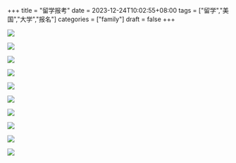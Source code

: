 +++
title = "留学报考"
date = 2023-12-24T10:02:55+08:00
tags = ["留学","美国","大学","报名"]
categories = ["family"]
draft = false
+++

![](https://cloud-pic.wpsgo.com/NklSNjVqUUU1V1F6Z2NPeEt1Si93RXo1eHJXbVJwVU1Wb2lDU2sxakE2UTFKbmxCVSszN1dpRkpLT3FTR081ZVJkU2JEdy9QdGxjZUlZb3FvRUFEWEJ3RzFTdDJCeHI0bzNmbzMzSE5LZ0ZqbWxybEtEaWZiZStXWkhJL013a3ZRQXV1R0dLTVE2dlJIMjBkUE9mTFZkMVVZQVVIMHBLZ3FGNmc5ejdvM2toL09XM0xZaGNhVjM4ZnRzYzFDWlhaSVVHUStiK0tNR0RFZzk4VXdtWkRLNDBLYTZDMkQ2TnNPVFd3am5ZcThBQ0ZGSDZabXhyb2s3emsvcHpJZXo5ZUZUY2RDc0lTY0VQMUYrK3prWDJlOFhaZ2prYm14OWk3cHBlVHFoVDFTSEE1L0Q4VHFlU3FpZjQxT2FPSXZ3PT0=/attach/object/UO3SKBIAAY?)

![](https://cloud-pic.wpsgo.com/NklSNjVqUUU1V1F6Z2NPeEt1Si93RXo1eHJXbVJwVU1Wb2lDU2sxakE2UTFKbmxCVSszN1dpRkpLT3FTR081ZVJkU2JEdy9QdGxjZUlZb3FvRUFEWEJ3RzFTdDJCeHI0bzNmbzMzSE5LZ0ZqbWxybEtEaWZiZStXWkhJL013a3ZRQXV1R0dLTVE2dlJIMjBkUE9mTFZkMVVZQVVIMHBLZ3FGNmc5ejdvM2toL09XM0xZaGNhVjM4ZnRzYzFDWlhaSVVHUStiK0tNR0RFZzk4VXdtWkRLNDBLYTZDMkQ2TnNPVFd3am5ZcThBQ0ZGSDZabXhyb2s3emsvcHpJZXo5ZUZUY2RDc0lTY0VQMUYrK3prWDJlOFhaZ2prYm14OWk3cHBlVHFoVDFTSEE1L0Q4VHFlU3FpZjQxT2FPSXZ3PT0=/attach/object/US3SKBIA6A?)

![](https://cloud-pic.wpsgo.com/NklSNjVqUUU1V1F6Z2NPeEt1Si93RXo1eHJXbVJwVU1Wb2lDU2sxakE2UTFKbmxCVSszN1dpRkpLT3FTR081ZVJkU2JEdy9QdGxjZUlZb3FvRUFEWEJ3RzFTdDJCeHI0bzNmbzMzSE5LZ0ZqbWxybEtEaWZiZStXWkhJL013a3ZRQXV1R0dLTVE2dlJIMjBkUE9mTFZkMVVZQVVIMHBLZ3FGNmc5ejdvM2toL09XM0xZaGNhVjM4ZnRzYzFDWlhaSVVHUStiK0tNR0RFZzk4VXdtWkRLNDBLYTZDMkQ2TnNPVFd3am5ZcThBQ0ZGSDZabXhyb2s3emsvcHpJZXo5ZUZUY2RDc0lTY0VQMUYrK3prWDJlOFhaZ2prYm14OWk3cHBlVHFoVDFTSEE1L0Q4VHFlU3FpZjQxT2FPSXZ3PT0=/attach/object/UO3SKBIAHE?)

![](https://cloud-pic.wpsgo.com/NklSNjVqUUU1V1F6Z2NPeEt1Si93RXo1eHJXbVJwVU1Wb2lDU2sxakE2UTFKbmxCVSszN1dpRkpLT3FTR081ZVJkU2JEdy9QdGxjZUlZb3FvRUFEWEJ3RzFTdDJCeHI0bzNmbzMzSE5LZ0ZqbWxybEtEaWZiZStXWkhJL013a3ZRQXV1R0dLTVE2dlJIMjBkUE9mTFZkMVVZQVVIMHBLZ3FGNmc5ejdvM2toL09XM0xZaGNhVjM4ZnRzYzFDWlhaSVVHUStiK0tNR0RFZzk4VXdtWkRLNDBLYTZDMkQ2TnNPVFd3am5ZcThBQ0ZGSDZabXhyb2s3emsvcHpJZXo5ZUZUY2RDc0lTY0VQMUYrK3prWDJlOFhaZ2prYm14OWk3cHBlVHFoVDFTSEE1L0Q4VHFlU3FpZjQxT2FPSXZ3PT0=/attach/object/UO3SKBIAEE?)

![](https://cloud-pic.wpsgo.com/NklSNjVqUUU1V1F6Z2NPeEt1Si93RXo1eHJXbVJwVU1Wb2lDU2sxakE2UTFKbmxCVSszN1dpRkpLT3FTR081ZVJkU2JEdy9QdGxjZUlZb3FvRUFEWEJ3RzFTdDJCeHI0bzNmbzMzSE5LZ0ZqbWxybEtEaWZiZStXWkhJL013a3ZRQXV1R0dLTVE2dlJIMjBkUE9mTFZkMVVZQVVIMHBLZ3FGNmc5ejdvM2toL09XM0xZaGNhVjM4ZnRzYzFDWlhaSVVHUStiK0tNR0RFZzk4VXdtWkRLNDBLYTZDMkQ2TnNPVFd3am5ZcThBQ0ZGSDZabXhyb2s3emsvcHpJZXo5ZUZUY2RDc0lTY0VQMUYrK3prWDJlOFhaZ2prYm14OWk3cHBlVHFoVDFTSEE1L0Q4VHFlU3FpZjQxT2FPSXZ3PT0=/attach/object/UO3SKBIA2E?)

![](https://cloud-pic.wpsgo.com/NklSNjVqUUU1V1F6Z2NPeEt1Si93RXo1eHJXbVJwVU1Wb2lDU2sxakE2UTFKbmxCVSszN1dpRkpLT3FTR081ZVJkU2JEdy9QdGxjZUlZb3FvRUFEWEJ3RzFTdDJCeHI0bzNmbzMzSE5LZ0ZqbWxybEtEaWZiZStXWkhJL013a3ZRQXV1R0dLTVE2dlJIMjBkUE9mTFZkMVVZQVVIMHBLZ3FGNmc5ejdvM2toL09XM0xZaGNhVjM4ZnRzYzFDWlhaSVVHUStiK0tNR0RFZzk4VXdtWkRLNDBLYTZDMkQ2TnNPVFd3am5ZcThBQ0ZGSDZabXhyb2s3emsvcHpJZXo5ZUZUY2RDc0lTY0VQMUYrK3prWDJlOFhaZ2prYm14OWk3cHBlVHFoVDFTSEE1L0Q4VHFlU3FpZjQxT2FPSXZ3PT0=/attach/object/UO3SKBIALM?)

![](https://cloud-pic.wpsgo.com/NklSNjVqUUU1V1F6Z2NPeEt1Si93RXo1eHJXbVJwVU1Wb2lDU2sxakE2UTFKbmxCVSszN1dpRkpLT3FTR081ZVJkU2JEdy9QdGxjZUlZb3FvRUFEWEJ3RzFTdDJCeHI0bzNmbzMzSE5LZ0ZqbWxybEtEaWZiZStXWkhJL013a3ZRQXV1R0dLTVE2dlJIMjBkUE9mTFZkMVVZQVVIMHBLZ3FGNmc5ejdvM2toL09XM0xZaGNhVjM4ZnRzYzFDWlhaSVVHUStiK0tNR0RFZzk4VXdtWkRLNDBLYTZDMkQ2TnNPVFd3am5ZcThBQ0ZGSDZabXhyb2s3emsvcHpJZXo5ZUZUY2RDc0lTY0VQMUYrK3prWDJlOFhaZ2prYm14OWk3cHBlVHFoVDFTSEE1L0Q4VHFlU3FpZjQxT2FPSXZ3PT0=/attach/object/UO3SKBIAFY?)

![](https://cloud-pic.wpsgo.com/NklSNjVqUUU1V1F6Z2NPeEt1Si93RXo1eHJXbVJwVU1Wb2lDU2sxakE2UTFKbmxCVSszN1dpRkpLT3FTR081ZVJkU2JEdy9QdGxjZUlZb3FvRUFEWEJ3RzFTdDJCeHI0bzNmbzMzSE5LZ0ZqbWxybEtEaWZiZStXWkhJL013a3ZRQXV1R0dLTVE2dlJIMjBkUE9mTFZkMVVZQVVIMHBLZ3FGNmc5ejdvM2toL09XM0xZaGNhVjM4ZnRzYzFDWlhaSVVHUStiK0tNR0RFZzk4VXdtWkRLNDBLYTZDMkQ2TnNPVFd3am5ZcThBQ0ZGSDZabXhyb2s3emsvcHpJZXo5ZUZUY2RDc0lTY0VQMUYrK3prWDJlOFhaZ2prYm14OWk3cHBlVHFoVDFTSEE1L0Q4VHFlU3FpZjQxT2FPSXZ3PT0=/attach/object/UO3SKBIASE?)

![](https://cloud-pic.wpsgo.com/NklSNjVqUUU1V1F6Z2NPeEt1Si93RXo1eHJXbVJwVU1Wb2lDU2sxakE2UTFKbmxCVSszN1dpRkpLT3FTR081ZVJkU2JEdy9QdGxjZUlZb3FvRUFEWEJ3RzFTdDJCeHI0bzNmbzMzSE5LZ0ZqbWxybEtEaWZiZStXWkhJL013a3ZRQXV1R0dLTVE2dlJIMjBkUE9mTFZkMVVZQVVIMHBLZ3FGNmc5ejdvM2toL09XM0xZaGNhVjM4ZnRzYzFDWlhaSVVHUStiK0tNR0RFZzk4VXdtWkRLNDBLYTZDMkQ2TnNPVFd3am5ZcThBQ0ZGSDZabXhyb2s3emsvcHpJZXo5ZUZUY2RDc0lTY0VQMUYrK3prWDJlOFhaZ2prYm14OWk3cHBlVHFoVDFTSEE1L0Q4VHFlU3FpZjQxT2FPSXZ3PT0=/attach/object/UO3SKBIAQU?)

![](https://cloud-pic.wpsgo.com/NklSNjVqUUU1V1F6Z2NPeEt1Si93RXo1eHJXbVJwVU1Wb2lDU2sxakE2UTFKbmxCVSszN1dpRkpLT3FTR081ZVJkU2JEdy9QdGxjZUlZb3FvRUFEWEJ3RzFTdDJCeHI0bzNmbzMzSE5LZ0ZqbWxybEtEaWZiZStXWkhJL013a3ZRQXV1R0dLTVE2dlJIMjBkUE9mTFZkMVVZQVVIMHBLZ3FGNmc5ejdvM2toL09XM0xZaGNhVjM4ZnRzYzFDWlhaSVVHUStiK0tNR0RFZzk4VXdtWkRLNDBLYTZDMkQ2TnNPVFd3am5ZcThBQ0ZGSDZabXhyb2s3emsvcHpJZXo5ZUZUY2RDc0lTY0VQMUYrK3prWDJlOFhaZ2prYm14OWk3cHBlVHFoVDFTSEE1L0Q4VHFlU3FpZjQxT2FPSXZ3PT0=/attach/object/UO3SKBIARM?)